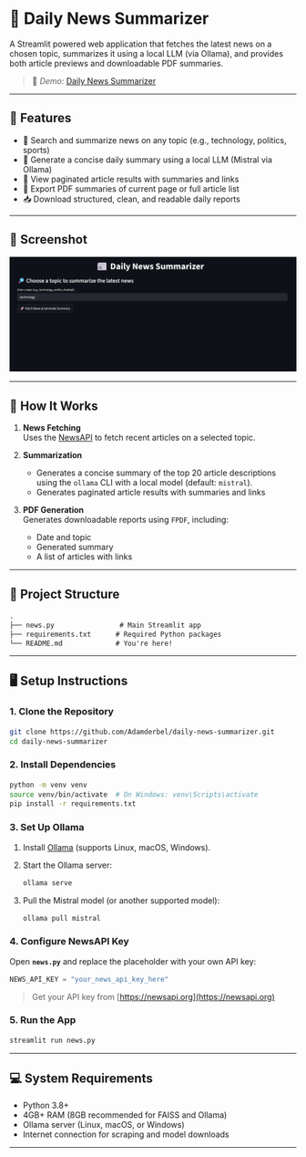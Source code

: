# 📰 Daily News Summarizer

A Streamlit powered web application that fetches the latest news on a chosen topic, summarizes it using a local LLM (via Ollama), and provides both article previews and downloadable PDF summaries.
> 🔗 *Demo:* [Daily News Summarizer](https://adamderbel.github.io/Adam-Portfolio/news-summarizer.html)
---

## 🚀 Features

- 🔎 Search and summarize news on any topic (e.g., technology, politics, sports)
- 🤖 Generate a concise daily summary using a local LLM (Mistral via Ollama)
- 📄 View paginated article results with summaries and links
- 💾 Export PDF summaries of current page or full article list
- 📥 Download structured, clean, and readable daily reports
---
## 📸 Screenshot


![Streamlit UI](screenshots/Demo1.png)

---
## 🧠 How It Works

1. **News Fetching**  
   Uses the [NewsAPI](https://newsapi.org/) to fetch recent articles on a selected topic.

2. **Summarization**  
   - Generates a concise summary of the top 20 article descriptions using the `ollama` CLI with a local model (default: `mistral`).
   - Generates paginated article results with summaries and links

4. **PDF Generation**  
   Generates downloadable reports using `FPDF`, including:
   - Date and topic
   - Generated summary
   - A list of articles with links

---
## 📂 Project Structure

```
.
├── news.py                # Main Streamlit app
├── requirements.txt      # Required Python packages
└── README.md             # You're here!
```
---

## 🖥️ Setup Instructions

### 1. Clone the Repository

```bash
git clone https://github.com/Adamderbel/daily-news-summarizer.git
cd daily-news-summarizer
```

### 2. Install Dependencies
```bash
python -m venv venv
source venv/bin/activate  # On Windows: venv\Scripts\activate
pip install -r requirements.txt
```

### 3. Set Up Ollama

1. Install [Ollama](https://ollama.com/download) (supports Linux, macOS, Windows).
2. Start the Ollama server:

   ```bash
   ollama serve
   ```
3. Pull the Mistral model (or another supported model):

   ```bash
   ollama pull mistral
   ```

### 4. Configure NewsAPI Key

Open **`news.py`** and replace the placeholder with your own API key:

```python
NEWS_API_KEY = "your_news_api_key_here"
```

> Get your API key from [https://newsapi.org](https://newsapi.org)

### 5. Run the App

```bash
streamlit run news.py
```

---


## 💻 System Requirements
- Python 3.8+
- 4GB+ RAM (8GB recommended for FAISS and Ollama)
- Ollama server (Linux, macOS, or Windows)
- Internet connection for scraping and model downloads
---

